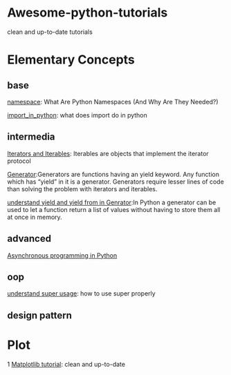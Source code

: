 # Awesome-python-tutorials
clean and up-to-date tutorials


# Elementary Concepts
## base
[namespace](https://code.tutsplus.com/tutorials/what-are-python-namespaces-and-why-are-they-needed--cms-28598): What Are Python Namespaces (And Why Are They Needed?)

[import_in_python](https://chrisyeh96.github.io/2017/08/08/definitive-guide-python-imports.html): what does import do in python

## intermedia
[Iterators and Iterables](https://www.agiliq.com/blog/2017/10/iterators-and-iterables/): Iterables are objects that implement the iterator protocol

[Generator](https://www.agiliq.com/blog/2017/11/how-python-generators-are-similar-iterators/):Generators are functions having an yield keyword. Any function which has “yield” in it is a generator. Generators require lesser lines of code than solving the problem with iterators and iterables.

[understand yield and yield from in Genrator](http://simeonvisser.com/posts/python-3-using-yield-from-in-generators-part-1.html):In Python a generator can be used to let a function return a list of values without having to store them all at once in memory.

## advanced
[Asynchronous programming in Python](http://python.jobbole.com/88291/)
## oop
[understand super usage](http://python.jobbole.com/86787/): how to use super properly
## design pattern

# Plot
1 [Matplotlib tutorial](https://realpython.com/python-matplotlib-guide/): clean and up-to-date

